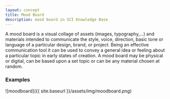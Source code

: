 ```yaml
---
layout: concept
title: Mood Board
description: mood board in SCI Knowledge Base
---
```

A mood board is a visual collage of assets (images, typography,...) and materials intended to communicate the style, voice, direction, basic tone or language of a particular design, brand, or project. Being an effective communication tool it can be used to convey a general idea or feeling about a particular topic in early states of creation. A mood board may be physical or digital, can be based upon a set topic or can be any material chosen at random. 

### Examples

![moodboard]({{ site.baseurl }}/assets/img/moodboard.png)
